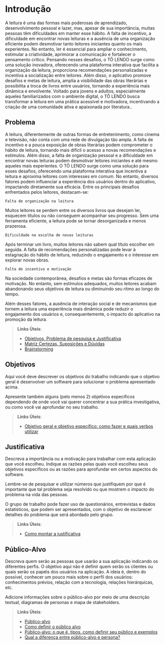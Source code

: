 # Introdução

A leitura é uma das formas mais poderosas de aprendizado, desenvolvimento pessoal e lazer, mas, apesar de sua importância, muitas pessoas têm dificuldades em manter esse hábito. A falta de incentivo, a dificuldade em encontrar novas leituras e a ausência de uma organização eficiente podem desmotivar tanto leitores iniciantes quanto os mais experientes. No entanto, ler é essencial para ampliar o conhecimento, estimular a criatividade, aprimorar a comunicação e fortalecer o pensamento crítico. 
Pensando nesses desafios, o TÔ LENDO surge como uma solução inovadora, oferecendo uma plataforma interativa que facilita a organização da leitura, proporciona recomendações personalizadas e incentiva a socialização entre leitores. Além disso, o aplicativo promove desafios e metas de leitura, amplia a visibilidade das obras literárias e possibilita a troca de livros entre usuários, tornando a experiência mais dinâmica e envolvente. Voltado para jovens e adultos, especialmente aqueles familiarizados com o ambiente digital, o TÔ LENDO busca transformar a leitura em uma prática acessível e motivadora, incentivando a criação de uma comunidade ativa e apaixonada por literatura..

## Problema

A leitura, diferentemente de outras formas de entretenimento, como cinema e televisão, não conta com uma rede de divulgação tão ampla. A falta de incentivo e a pouca exposição de obras literárias podem comprometer o hábito de leitura, tornando mais difícil o acesso a novas recomendações e estímulos. Além disso, a falta de organização pessoal e a dificuldade em encontrar novas leituras podem desmotivar leitores iniciantes e até mesmo aqueles mais experientes.
O TÔ LENDO surge como uma solução para esses desafios, oferecendo uma plataforma interativa que incentiva a leitura e aproxima leitores com interesses em comum. No entanto, diversos fatores podem influenciar a experiência dos usuários dentro do aplicativo, impactando diretamente sua eficácia. Entre os principais desafios enfrentados pelos leitores, destacam-se:

`Falta de organização na leitura`

Muitos leitores se perdem entre os diversos livros que desejam ler, esquecem títulos ou não conseguem acompanhar seu progresso. Sem uma ferramenta eficiente, a leitura pode se tornar desorganizada e menos prazerosa.

`Dificuldade na escolha de novas leituras`

Após terminar um livro, muitos leitores não sabem qual título escolher em seguida. A falta de recomendações personalizadas pode levar à estagnação do hábito de leitura, reduzindo o engajamento e o interesse em explorar novas obras.

`Falta de incentivo e motivação`

Na sociedade contemporânea, desafios e metas são formas eficazes de motivação. No entanto, sem estímulos adequados, muitos leitores acabam abandonando seus objetivos de leitura ou diminuindo seu ritmo ao longo do tempo.

Além desses fatores, a ausência de interação social e de mecanismos que tornem a leitura uma experiência mais dinâmica pode reduzir o engajamento dos usuários e, consequentemente, o impacto do aplicativo na promoção da leitura.


> **Links Úteis**:
> - [Objetivos, Problema de pesquisa e Justificativa](https://medium.com/@versioparole/objetivos-problema-de-pesquisa-e-justificativa-c98c8233b9c3)
> - [Matriz Certezas, Suposições e Dúvidas](https://medium.com/educa%C3%A7%C3%A3o-fora-da-caixa/matriz-certezas-suposi%C3%A7%C3%B5es-e-d%C3%BAvidas-fa2263633655)
> - [Brainstorming](https://www.euax.com.br/2018/09/brainstorming/)

## Objetivos

Aqui você deve descrever os objetivos do trabalho indicando que o objetivo geral é desenvolver um software para solucionar o problema apresentado acima. 

Apresente também alguns (pelo menos 2) objetivos específicos dependendo de onde você vai querer concentrar a sua prática investigativa, ou como você vai aprofundar no seu trabalho.
 
> **Links Úteis**:
> - [Objetivo geral e objetivo específico: como fazer e quais verbos utilizar](https://blog.mettzer.com/diferenca-entre-objetivo-geral-e-objetivo-especifico/)

## Justificativa

Descreva a importância ou a motivação para trabalhar com esta aplicação que você escolheu. Indique as razões pelas quais você escolheu seus objetivos específicos ou as razões para aprofundar em certos aspectos do software.

Lembre-se de pesquisar e utilizar números que justifiquem por que é importante que tal problema seja resolvido ou que mostrem o impacto do problema na vida das pessoas.

O grupo de trabalho pode fazer uso de questionários, entrevistas e dados estatísticos, que podem ser apresentados, com o objetivo de esclarecer detalhes do problema que será abordado pelo grupo.

> **Links Úteis**:
> - [Como montar a justificativa](https://guiadamonografia.com.br/como-montar-justificativa-do-tcc/)

## Público-Alvo

Descreva quem serão as pessoas que usarão a sua aplicação indicando os diferentes perfis. O objetivo aqui não é definir quem serão os clientes ou quais serão os papéis dos usuários na aplicação. A ideia é, dentro do possível, conhecer um pouco mais sobre o perfil dos usuários: conhecimentos prévios, relação com a tecnologia, relações hierárquicas, etc.

Adicione informações sobre o público-alvo por meio de uma descrição textual, diagramas de personas e mapa de stakeholders.

> **Links Úteis**:
> - [Público-alvo](https://blog.hotmart.com/pt-br/publico-alvo/)
> - [Como definir o público alvo](https://exame.com/pme/5-dicas-essenciais-para-definir-o-publico-alvo-do-seu-negocio/)
> - [Público-alvo: o que é, tipos, como definir seu público e exemplos](https://klickpages.com.br/blog/publico-alvo-o-que-e/)
> - [Qual a diferença entre público-alvo e persona?](https://rockcontent.com/blog/diferenca-publico-alvo-e-persona/)
